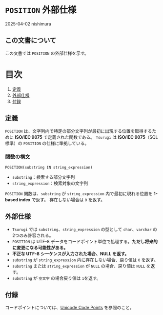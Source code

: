 # `POSITION` 外部仕様

2025-04-02 nishimura

## この文書について

この文書では `POSITION` の外部仕様を示す。

# 目次

1. [定義](#定義)
2. [外部仕様](#外部仕様)
3. [付録](#付録)


## 定義

`POSITION` は、文字列内で特定の部分文字列が最初に出現する位置を取得するために **ISO/IEC 9075** で定義された関数である。
`Tsurugi` は **ISO/IEC 9075**（SQL標準）の `POSITION` の仕様に準拠している。

### 関数の構文

```
POSITION(substring IN string_expression)
```

* `substring`：検索する部分文字列
* `string_expression`：検索対象の文字列

`POSITION` 関数は、`substring` が `string_expression` 内で最初に現れる位置を **1-based index** で返す。
存在しない場合は `0` を返す。

## 外部仕様

* `Tsurugi` では `substring`、`string_expression` の型として `char`、`varchar` の2つのみ許容される。
* `POSITION` は UTF-8 データをコードポイント単位で処理する。**ただし将来的に変更になる可能性がある。**
* **不正な UTF-8 シーケンスが入力された場合、NULL を返す。**
* `substring` が `string_expression` 内に存在しない場合、戻り値は `0` を返す。
* `substring` または `string_expression` が `NULL` の場合、戻り値は `NULL` を返す。
* `substring` が `空文字` の場合戻り値は `1`を返す。

## 付録

コードポイントについては、[Unicode Code Points](https://unicode.org/glossary/#code_point) を参照のこと。
